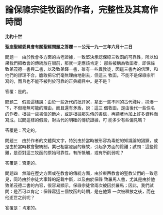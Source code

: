 # 論保祿宗徒牧函的作者，完整性及其寫作時間


**比約十世**

**聖座聖經委員會有關聖經問題之答覆－－公元一九一三年六月十二日**





問題一　由於教會多方面的古老證據，一致堅決承認保祿三牧函的可靠性，所以如果我們把教會的傳統放在眼前，那就一定應該肯定：
那些被稱為牧函者，即保祿致弟茂德一書與二書，以及致弟鐸一書，雖有一些異教徒，因這三書內的信理，和他們的謬理不合，膽敢把它們毫無理由地刪去，但這三
牧函，不能不是保祿宗所寫的，而且也不能不被列於可靠的正典綱目中。是不是？

答覆：是的。

問題二　假設這樣說：由於一些近代的批評家，拿出一些不同的古代殘片，拼湊一下，不但毫無可能的理由，而且還有矛盾，說：這三
個牧函，是由後代一些佚名的作者，根據一些書信的斷片，或是根據那失傳的書信，再顯著地加上許多資料而寫成。試問這樣的假設，對古代的明確的傳統證據，可
能多少有些偏見嗎？

答覆是：否定的。

問題三　由於作者的文體與文字，特別由於當時被形容為毒蛇的知識論的猖獗，或是由於當時教會聖統制，業已相當發展的緣故，引起多方面的質難；試問：這些質難，是否對這三牧函的原始可靠性，有所牴觸，或有所削弱呢？

答覆是：否定的。

問題四　無論在歷史方面或在教會的傳統方面，由於東西教會的聖教父們的一致意見，同時由於宗徒大事錄的記載中斷，以及由於保祿
致羅馬人書，尤其是由於他致弟茂德二書的內容，很容易顯示，保祿宗徒曾兩次被囚於羅馬；因此，我們試問：是否可以肯定：保祿寫這三個牧函的時期，是在他第
一次被釋放之後，而在他逝世之前呢？

答覆是：肯定的。

